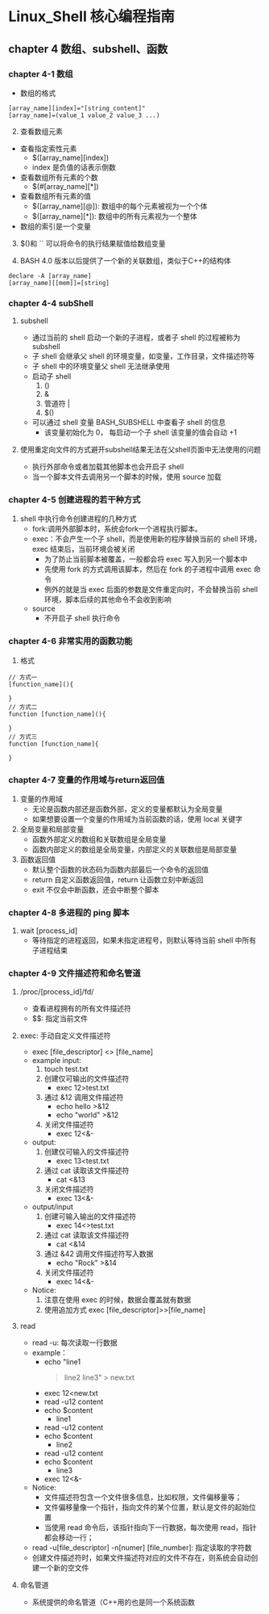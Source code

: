 # Linux_Shell 核心编程指南

## chapter 4 数组、subshell、函数

### chapter 4-1 数组

+ 数组的格式

```
[array_name][index]="[string_content]"
[array_name]=(value_1 value_2 value_3 ...)
```

2. 查看数组元素

+ 查看指定索性元素
  + $([array_name][index])
  + index 是负值的话表示倒数
+ 查看数组所有元素的个数
  + $(#[array_name][*])
+ 查看数组所有元素的值
  + $([array_name][@]): 数组中的每个元素被视为一个个体
  + $([array_name][*]): 数组中的所有元素视为一个整体
+ 数组的索引是一个变量

3. $()和 `` 可以将命令的执行结果赋值给数组变量

4. BASH 4.0 版本以后提供了一个新的关联数组，类似于C++的结构体

```
declare -A [array_name]
[array_name][[mem]]=[string]
```

### chapter 4-4 subShell

1. subshell
    + 通过当前的 shell 启动一个新的子进程，或者子 shell 的过程被称为 subshell
    + 子 shell 会继承父 shell 的环境变量，如变量，工作目录，文件描述符等
    + 子 shell 中的环境变量父 shell 无法继承使用
    + 启动子 shell
        1. ()
        2. &
        3. 管道符 |
        4. $()
    + 可以通过 shell 变量 BASH_SUBSHELL 中查看子 shell 的信息
        + 该变量初始化为 0， 每启动一个子 shell 该变量的值会自动 +1

2. 使用重定向文件的方式避开subshell结果无法在父shell页面中无法使用的问题
    + 执行外部命令或者加载其他脚本也会开启子 shell
    + 当一个脚本文件去调用另一个脚本的时候，使用 source 加载

### chapter 4-5 创建进程的若干种方式

1. shell 中执行命令创建进程的几种方式
    + fork:调用外部脚本时，系统会fork一个进程执行脚本。
    + exec：不会产生一个子 shell，而是使用新的程序替换当前的 shell 环境，exec 结束后，当前环境会被关闭
        + 为了防止当前脚本被覆盖，一般都会将 exec 写入到另一个脚本中
        + 先使用 fork 的方式调用该脚本，然后在 fork 的子进程中调用 exec 命令
        + 例外的就是当 exec 后面的参数是文件重定向时，不会替换当前 shell 环境，脚本后续的其他命令不会收到影响
    + source
        + 不开启子 shell 执行命令

### chapter 4-6 非常实用的函数功能

1. 格式

```
// 方式一
[function_name](){

}
// 方式二
function [function_name](){

}
// 方式三
function [function_name]{

}
```

### chapter 4-7 变量的作用域与return返回值

1. 变量的作用域
    + 无论是函数内部还是函数外部，定义的变量都默认为全局变量
    + 如果想要设置一个变量的作用域为当前函数的话，使用 local 关键字
2. 全局变量和局部变量
    + 函数外部定义的数组和关联数组是全局变量
    + 函数内部定义的数组是全局变量，内部定义的关联数组是局部变量
3. 函数返回值
    + 默认整个函数的状态码为函数内部最后一个命令的返回值
    + return 自定义函数返回值，return 让函数立刻中断返回
    + exit 不仅会中断函数，还会中断整个脚本

### chapter 4-8 多进程的 ping 脚本

1. wait [process_id]
    + 等待指定的进程返回，如果未指定进程号，则默认等待当前 shell 中所有子进程结束

### chapter 4-9 文件描述符和命名管道

1. /proc/[process_id]/fd/
    + 查看进程拥有的所有文件描述符
    + $$: 指定当前文件

2. exec: 手动自定义文件描述符
    + exec [file_descriptor] <> [file_name]
    + example input:
        1. touch test.txt
        2. 创建仅可输出的文件描述符
            + exec 12>test.txt
        3. 通过 &12 调用文件描述符
            + echo hello >&12
            + echo "world" >&12
        4. 关闭文件描述符
            + exec 12<&-
    + output:
        1. 创建仅可输入的文件描述符
            + exec 13<test.txt
        2. 通过 cat 读取该文件描述符
            + cat <&13
        3. 关闭文件描述符
            + exec 13<&-
    + output/input
        1. 创建可输入输出的文件描述符
            + exec 14<>test.txt
        2. 通过 cat 读取该文件描述符
            + cat <&14
        3. 通过 &42 调用文件描述符写入数据
            + echo "Rock" >&14
        4. 关闭文件描述符
            + exec 14<&-
    + Notice:
        1. 注意在使用 exec 的时候，数据会覆盖就有数据
        2. 使用追加方式 exec [file_descriptor]>>[file_name]

3. read
    + read -u: 每次读取一行数据
    + example：
        + echo "line1
            > line2
            > line3" > new.txt
        + exec 12<new.txt
        + read -u12 content
        + echo $content
            + line1
        + read -u12 content
        + echo $content
            + line2
        + read -u12 content
        + echo $content
            + line3
        + exec 12<&-
    + Notice:
        + 文件描述符包含一个文件很多信息，比如权限，文件偏移量等；
        + 文件偏移量像一个指针，指向文件的某个位置，默认是文件的起始位置
        + 当使用 read 命令后，该指针指向下一行数据，每次使用 read，指针都会移动一行；
    + read -u[file_descriptor] -n[numer] [file_number]: 指定读取的字符数
    + 创建文件描述符时，如果文件描述符对应的文件不存在，则系统会自动创建一个新的空文件

4. 命名管道
    + 系统提供的命名管道（C++用的也是同一个系统函数
